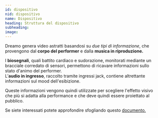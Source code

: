 ```yaml
---
id: dispositivo
nid: dispositivo
name: Dispositivo
heading: Struttura del dispositivo 
subheading: 
image: 
---
```


<p> Dreamo genera video astratti basandosi su <em>due tipi di informazione</em>, che provengono dal <b>corpo del performer</b> e dalla <b>musica in riproduzione.</b></p>
<p>I <b>biosegnali</b>, quali battito cardiaco e sudorazione, monitorati mediante un bracciale corredato di sensori, permettono di ricavare informazioni sullo stato d'animo del performer.<br>
L’<b>audio in ingresso</b>, raccolto tramite ingressi jack, contiene altrettante informazioni sul mood dell'esibizione. </p>
<p>Queste informazioni vengono quindi utilizzate per scegliere l'effetto visivo che più si adatta alla performance e che deve quindi essere proiettato al pubblico.  </p>
<p> Se siete interessati potete approfondire sfogliando questo <a href="https://drive.google.com/open?id=1OZDLGxfbXZeDAKrvFt3UCfgj15zuz4HuL2U-3lGGjKE"> documento.

<!-- frase originale: <p>Queste informazioni vengono quindi utilizzate per scegliere l'effetto visivo che più si adatta alla performance, nonché per rendere il video reattivo e dinamico.</p> -->
<!-- "http://lorempixel.com/500/320/abstract" -->
